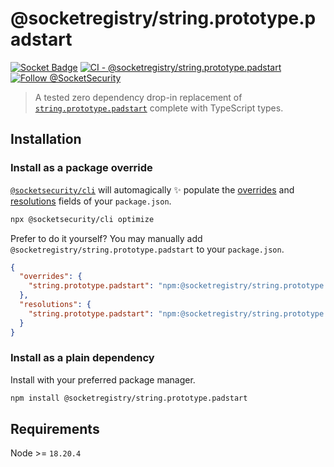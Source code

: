 # @socketregistry/string.prototype.padstart

[![Socket Badge](https://socket.dev/api/badge/npm/package/@socketregistry/string.prototype.padstart)](https://socket.dev/npm/package/@socketregistry/string.prototype.padstart)
[![CI - @socketregistry/string.prototype.padstart](https://github.com/SocketDev/socket-registry-js/actions/workflows/test.yml/badge.svg)](https://github.com/SocketDev/socket-registry-js/actions/workflows/test.yml)
[![Follow @SocketSecurity](https://img.shields.io/twitter/follow/SocketSecurity?style=social)](https://twitter.com/SocketSecurity)

> A tested zero dependency drop-in replacement of
> [`string.prototype.padstart`](https://www.npmjs.com/package/string.prototype.padstart)
> complete with TypeScript types.

## Installation

### Install as a package override

[`@socketsecurity/cli`](https://www.npmjs.com/package/@socketsecurity/cli) will
automagically :sparkles: populate the
[overrides](https://docs.npmjs.com/cli/v9/configuring-npm/package-json#overrides)
and [resolutions](https://yarnpkg.com/configuration/manifest#resolutions) fields
of your `package.json`.

```sh
npx @socketsecurity/cli optimize
```

Prefer to do it yourself? You may manually add
`@socketregistry/string.prototype.padstart` to your `package.json`.

```json
{
  "overrides": {
    "string.prototype.padstart": "npm:@socketregistry/string.prototype.padstart@^1"
  },
  "resolutions": {
    "string.prototype.padstart": "npm:@socketregistry/string.prototype.padstart@^1"
  }
}
```

### Install as a plain dependency

Install with your preferred package manager.

```sh
npm install @socketregistry/string.prototype.padstart
```

## Requirements

Node >= `18.20.4`
